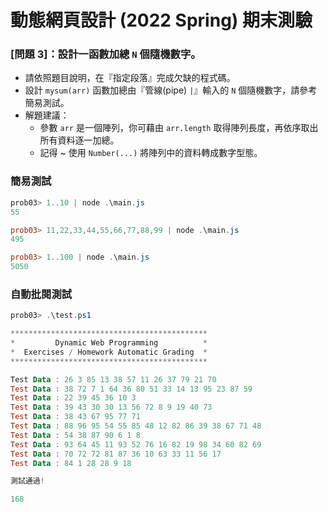 # 動態網頁設計 (2022 Spring) 期末測驗

### [問題 3]：設計一函數加總 `N` 個隨機數字。

- 請依照題目說明，在『指定段落』完成欠缺的程式碼。
- 設計 `mysum(arr)` 函數加總由『管線(pipe) `|`』輸入的 `N` 個隨機數字，請參考簡易測試。
- 解題建議：
    - 參數 `arr` 是一個陣列，你可藉由 `arr.length` 取得陣列長度，再依序取出所有資料逐一加總。
    - 記得 ~ 使用 `Number(...)` 將陣列中的資料轉成數字型態。

### 簡易測試
```Powershell
prob03> 1..10 | node .\main.js
55

prob03> 11,22,33,44,55,66,77,88,99 | node .\main.js 
495

prob03> 1..100 | node .\main.js
5050
```

### 自動批閱測試
```Powershell
prob03> .\test.ps1

********************************************
*         Dynamic Web Programming          *
*  Exercises / Homework Automatic Grading  *
********************************************

Test Data : 26 3 85 13 38 57 11 26 37 79 21 70
Test Data : 38 72 7 1 64 36 80 51 33 14 13 95 23 87 59
Test Data : 22 39 45 36 10 3
Test Data : 39 43 30 30 13 56 72 8 9 19 40 73
Test Data : 38 43 67 95 77 71
Test Data : 88 96 95 54 55 85 48 12 82 86 39 38 67 71 48
Test Data : 54 38 87 90 6 1 8
Test Data : 93 64 45 11 93 52 76 16 82 19 98 34 60 82 69
Test Data : 70 72 72 81 87 36 10 63 33 11 56 17
Test Data : 84 1 28 28 9 18

測試通過!

168
```

